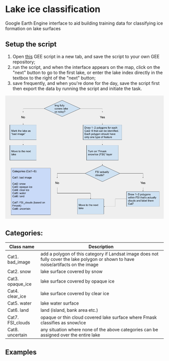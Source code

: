 # Lake ice classification
Google Earth Engine interface to aid building training data for classifying ice formation on lake surfaces

## Setup the script
1. Open [this](https://code.earthengine.google.com/d66ba95022fff8935644da6c2229c234) GEE script in a new tab, and save the script to your own GEE repository;
2. run the script, and when the interface appears on the map, click on the "next" button to go to the first lake, or enter the lake index directly in the textbox to the right of the "next" button;
3. save frequently, and when you're done for the day, save the script first then export the data by running the script and initiate the task.

![steps to classify lake ice](lake_ice_classes_V2.png)

## Categories:

Class name|Description
---|---
Cat1. bad_image|add a polygon of this category if Landsat image does not fully cover the lake polygon or shown to have noise/artifacts on the image
Cat2. snow|lake surface covered by snow
Cat3. opaque_ice|lake surface covered by opaque ice
Cat4. clear_ice|lake surface covered by clear ice
Cat5. water|lake water surface
Cat6. land|land (island, bank area etc.)
Cat7. FSI_clouds|opaque or thin cloud covered lake surface where Fmask classifies as snow/ice
Cat8. uncertain|any situation where none of the above categories can be assigned over the entire lake

## Examples
